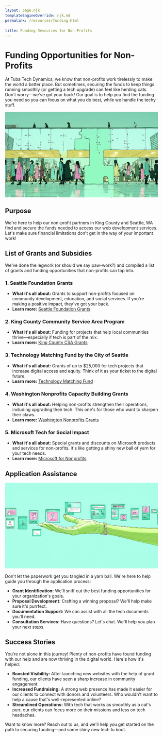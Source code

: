 ```yaml
---
layout: page.njk
templateEngineOverride: njk,md
permalink: /resources/funding.html

title: Funding Resources for Non-Profits
---
```


# Funding Opportunities for Non-Profits

At Tuba Tech Dynamics, we know that non-profits work tirelessly to make the world a better place. But sometimes, securing the funds to keep things running smoothly (or getting a tech upgrade) can feel like herding cats. Don't worry—we've got your back! Our goal is to help you find the funding you need so you can focus on what you do best, while we handle the techy stuff.

![A playful illustration of non-profits and tech companies working together to unlock funding, symbolized by a puzzle piece and key](/assets/images/resources/funding/u3343843948_An_illustration_of_non-profits_represented_by_div_9291fb39-0b01-49b9-ae23-fa6d89f44e45_3.png)

## Purpose

We're here to help our non-profit partners in King County and Seattle, WA find and secure the funds needed to access our web development services. Let's make sure financial limitations don't get in the way of your important work!

## List of Grants and Subsidies

We've done the legwork (or should we say paw-work?) and compiled a list of grants and funding opportunities that non-profits can tap into.

### 1. Seattle Foundation Grants

- **What it's all about:** Grants to support non-profits focused on community development, education, and social services. If you're making a positive impact, they've got your back.
- **Learn more:** [Seattle Foundation Grants](https://www.seattlefoundation.org/nonprofits/nonprofit-grants)

### 2. King County Community Service Area Program

- **What it's all about:** Funding for projects that help local communities thrive—especially if tech is part of the mix.
- **Learn more:** [King County CSA Grants](https://kingcounty.gov/depts/local-services/programs/community-service-areas/engagement-grants.aspx)

### 3. Technology Matching Fund by the City of Seattle

- **What it's all about:** Grants of up to $25,000 for tech projects that increase digital access and equity. Think of it as your ticket to the digital future.
- **Learn more:** [Technology Matching Fund](https://www.seattle.gov/tech/initiatives/digital-equity/technology-matching-fund)

### 4. Washington Nonprofits Capacity Building Grants

- **What it's all about:** Helping non-profits strengthen their operations, including upgrading their tech. This one's for those who want to sharpen their claws.
- **Learn more:** [Washington Nonprofits Grants](https://washingtonnonprofits.org/grants/)

### 5. Microsoft Tech for Social Impact

- **What it's all about:** Special grants and discounts on Microsoft products and services for non-profits. It's like getting a shiny new ball of yarn for your tech needs.
- **Learn more:** [Microsoft for Nonprofits](https://www.microsoft.com/en-us/nonprofits)

## Application Assistance

![Illustration of a helping hand guiding a non-profit organization through paperwork, with digital documents flying around playfully](/assets/images/resources/funding/u3343843948_A_friendly_and_playful_illustration_showing_a_han_c5bdc445-f9a5-4a40-85b3-d916e1071b0e_0.png)

Don't let the paperwork get you tangled in a yarn ball. We're here to help guide you through the application process:

- **Grant Identification:** We'll sniff out the best funding opportunities for your organization's goals.
- **Proposal Development:** Crafting a winning proposal? We'll help make sure it's purrfect.
- **Documentation Support:** We can assist with all the tech documents you'll need.
- **Consultation Services:** Have questions? Let's chat. We'll help you plan your next steps.

## Success Stories

You're not alone in this journey! Plenty of non-profits have found funding with our help and are now thriving in the digital world. Here's how it's helped:

- **Boosted Visibility:** After launching new websites with the help of grant funding, our clients have seen a sharp increase in community engagement.
- **Increased Fundraising:** A strong web presence has made it easier for our clients to connect with donors and volunteers. Who wouldn't want to help a cause that's well-represented online?
- **Streamlined Operations:** With tech that works as smoothly as a cat's purr, our clients can focus more on their missions and less on tech headaches.

Want to know more? Reach out to us, and we'll help you get started on the path to securing funding—and some shiny new tech to boot.

